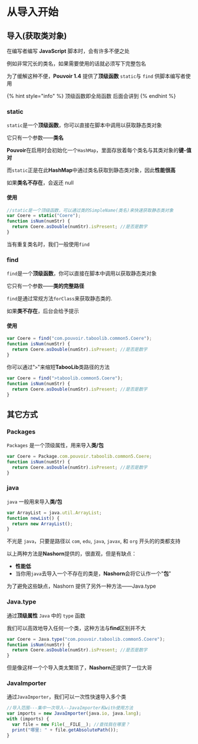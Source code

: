 # 从导入开始

## 导入(获取类对象)

在编写者编写 **JavaScript** 脚本时，会有许多不便之处

例如非常冗长的类名，如果需要使用的话就必须写下完整包名

为了缓解这种不便，**Pouvoir 1.4** 提供了**顶级函数** `static`与 `find` 供脚本编写者使用

{% hint style="info" %}
顶级函数即全局函数 后面会讲到
{% endhint %}

### static

`static`是一个**顶级函数**，你可以直接在脚本中调用以获取静态类对象

它只有一个参数——**类名**

**Pouvoir**在启用时会初始化一个`HashMap`，里面存放着每个类名与其类对象的**键-值对**

而`static`正是在此**HashMap**中通过类名获取到静态类对象，因此**性能很高**

如果**类名不存在**，会返还 null

#### 使用

```javascript
//static是一个顶级函数，可以通过类的SimpleName(类名)来快速获取静态类对象
var Coere = static("Coere");
function isNum(numStr) {
  return Coere.asDouble(numStr).isPresent; //是否是数字
}
```

当有重复类名时，我们一般使用`find`

### find

`find`是一个**顶级函数**，你可以直接在脚本中调用以获取静态类对象

它只有一个参数——**类的完整路径**

`find`是通过常规方法`forClass`来获取静态类的.

如果**类不存在**，后台会给予提示

#### 使用

```javascript
var Coere = find("com.pouvoir.taboolib.common5.Coere");
function isNum(numStr) {
  return Coere.asDouble(numStr).isPresent; //是否是数字
}
```

你可以通过"`>`"来缩短**TabooLib**类路径的方法

```javascript
var Coere = find(">taboolib.common5.Coere");
function isNum(numStr) {
  return Coere.asDouble(numStr).isPresent; //是否是数字
}
```

## 其它方式

### Packages

`Packages` 是一个顶级属性，用来导入**类/包**

```javascript
var Coere = Package.com.pouvoir.taboolib.common5.Coere;
function isNum(numStr) {
  return Coere.asDouble(numStr).isPresent; //是否是数字
}
```

### java

`java` 一般用来导入**类/包**

```javascript
var ArrayList = java.util.ArrayList;
function newList() {
  return new ArrayList();
}
```

不光是 `java`，只要是路径以 `com`, `edu`, `java`, `javax`, 和 `org` 开头的的类都支持

以上两种方法是**Nashorn**提供的，很直观，但是有缺点：

* **性能低**
* 当你用`java`去导入一个不存在的类是，**Nashorn**会将它认作一个"**包**"

为了避免这些缺点，Nashorn 提供了另外一种方法——Java.type

### Java.type

通过**顶级属性** `Java` 中的 `type` 函数

我们可以高效地导入任何一个类，这种方法与**find**区别并不大

```javascript
var Coere = Java.type("com.pouvoir.taboolib.common5.Coere");
function isNum(numStr) {
  return Coere.asDouble(numStr).isPresent; //是否是数字
}
```

但是像这样一个个导入类太繁琐了，**Nashorn**还提供了一位大哥

### JavaImporter

通过`JavaImporter`，我们可以一次性快速导入多个类

```javascript
//导入范围---集中一次导入--JavaImporter和with使用方法
var imports = new JavaImporter(java.io, java.lang);
with (imports) {
  var file = new File(__FILE__); //查找我在哪里？
  print("哪里: " + file.getAbsolutePath());
}
```
